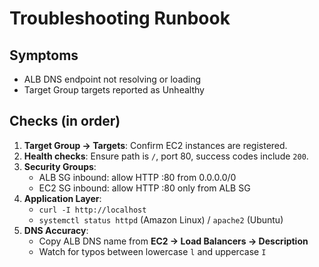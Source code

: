 # Troubleshooting Runbook

## Symptoms
- ALB DNS endpoint not resolving or loading
- Target Group targets reported as Unhealthy

## Checks (in order)
1. **Target Group → Targets**: Confirm EC2 instances are registered.  
2. **Health checks**: Ensure path is `/`, port 80, success codes include `200`.  
3. **Security Groups**:  
   - ALB SG inbound: allow HTTP :80 from 0.0.0.0/0  
   - EC2 SG inbound: allow HTTP :80 only from ALB SG  
4. **Application Layer**:  
   - `curl -I http://localhost`  
   - `systemctl status httpd` (Amazon Linux) / `apache2` (Ubuntu)  
5. **DNS Accuracy**:  
   - Copy ALB DNS name from **EC2 → Load Balancers → Description**  
   - Watch for typos between lowercase `l` and uppercase `I`
